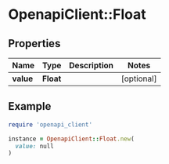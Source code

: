# OpenapiClient::Float

## Properties

| Name | Type | Description | Notes |
| ---- | ---- | ----------- | ----- |
| **value** | **Float** |  | [optional] |

## Example

```ruby
require 'openapi_client'

instance = OpenapiClient::Float.new(
  value: null
)
```

